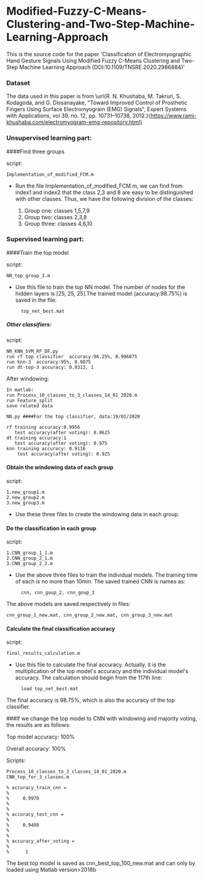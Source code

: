 # Modified-Fuzzy-C-Means-Clustering-and-Two-Step-Machine-Learning-Approach
This is the source code for the paper 'Classification of Electromyographic Hand Gesture Signals Using Modified Fuzzy C-Means Clustering and Two-Step Machine Learning Approach (DOI:10.1109/TNSRE.2020.2986884)'

### Dataset
The data used in this paper is from \url{R. N. Khushaba, M. Takruri, S. Kodagoda, and G. Dissanayake, "Toward Improved Control of Prosthetic Fingers Using Surface Electromyogram (EMG) Signals", Expert Systems with Applications, vol 39, no. 12, pp. 10731–10738, 2012.}{https://www.rami-khushaba.com/electromyogram-emg-repository.html}


### Unsupervised learning part:

####Find three groups

script: 

	Implementation_of_modified_FCM.m

- Run the file Implementation\_of\_modified\_FCM.m, we can find from index1 and index2 that the class 2,3 and 8 are easy to be distinguished with other classes. Thus, we have the following division of the classes:

     1. Group one: classes 1,5,7,9
     2. Group two: classes 2,3,8
     3. Group three: classes 4,6,10

### Supervised learning part:

####Train the top model

script: 
	
	NN_top_group_3.m

- Use this file to train the top NN model. The number of nodes for the hidden layers is [25, 25, 25].The trained model (accuracy:98.75%) is saved in the file:

		top_net_best.mat

##### Other classifiers:
script: 

	NN_KNN_SVM_RF_DF.py
	run rf top classifier  accuracy:96.25%, 0.996875
	run knn-3  accuracy:95%, 0.9875
	run dt-top-3 accuracy: 0.9313, 1
After windowing:

	In matlab:
	run Process_10_classes_to_3_classes_14_01_2020.m
	run Feature_split
	save related data

	NN.py ####For the top classifier, data:19/01/2020
	
	rf training accuracy:0.9956
	   test accuracy(after voting): 0.9625
	dt training accuracy:1
	   test accuracy(after voting): 0.975
	knn training accuracy: 0.9116
		test accuracy(after voting): 0.925

	
	 

#### Obtain the windowing data of each group

script: 

    1.new_group1.m
	2.new_group2.m
	3.new_group3.m

- Use these three files to create the windowing data in each group.

#### Do the classification in each group


script: 

    1.CNN_group_1_1.m 
	2.CNN_group_2_1.m
	3.CNN_group_2_2.m

- Use the above three files to train the individual models. The training time of each is no more than 10min. The saved trained CNN is names as:
 

		cnn, cnn_goup_2, cnn_goup_3

The above models are saved respectively in files:

	cnn_group_1_new.mat, cnn_group_2_new.mat, cnn_group_3_new.mat





#### Calculate the final classification accuracy


script: 

	final_results_calculation.m

- Use this file to calculate the final accuracy. Actually, it is the multiplication of the top model's accuracy and the individual model's accuracy. The calculation should begin from the 117th line:
 

		load top_net_best.mat


The final accuracy is 98.75%, which is also the accuracy of the top classifier. 

###If we change the top model to CNN with windowing and majority voting, the results are as follows:

Top model accuracy: 100%

Overall accuracy: 100%

Scripts:

	Process_10_classes_to_3_classes_14_01_2020.m
	CNN_top_for_3_classes.m

	% accuracy_train_cnn =
	% 
	%     0.9970
	% 
	% 
	% accuracy_test_cnn =
	% 
	%     0.9498
	% 
	% 
	% accuracy_after_voting =
	% 
	%      1
 

The best top model is saved as cnn_best_top_100_new.mat and can only by loaded using Matlab version>2018b


